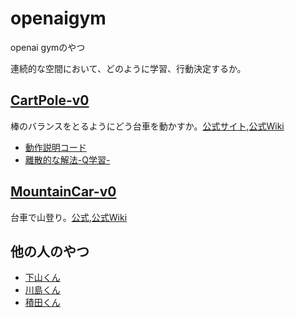 # openaigym
openai gymのやつ

連続的な空間において、どのように学習、行動決定するか。

## [CartPole-v0](https://github.com/shunyooo/openaigym/tree/master/CartPole-v0)
棒のバランスをとるようにどう台車を動かすか。[公式サイト](https://gym.openai.com/envs/CartPole-v0),[公式Wiki](https://github.com/openai/gym/wiki/CartPole-v0)
- [動作説明コード](https://github.com/shunyooo/openaigym/blob/master/CartPole-v0/cart_pole1.py)
- [離散的な解法-Q学習-](https://github.com/shunyooo/openaigym/blob/master/CartPole-v0/cart_pole3.py)

## [MountainCar-v0](https://github.com/shunyooo/openaigym/tree/master/MountainCar-v0)
台車で山登り。[公式](https://gym.openai.com/envs/MountainCar-v0),[公式Wiki](https://github.com/openai/gym/wiki/MountainCar-v0)

## 他の人のやつ
- [下山くん](https://github.com/ringopie/OpneAITest)
- [川島くん]()
- [積田くん]()

